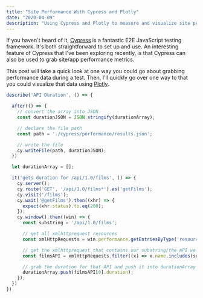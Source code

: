 ```yaml
---
title: "Site Performance With Cypress and Plotly"
date: "2020-04-09"
description: "Using Cypress and Plotly to measure and visualize site performance"
---
```

If you haven't heard of it, [Cypress](https://www.cypress.io/) is a fantastic E2E JavaScript testing framework. It's both straightforward to set up and use. An interesting feature of Cypress that I've been exploring recently, is that Cypress can also be used to grab site/app performance metrics.

This post will take a quick look at one way you could go about grabbing performance data during a test. Then, I'll quickly go over one way to that you could visualize that data using [Plotly](https://plotly.com/python/).


```javascript
describe('API Duration', () => {

  after(() => {
    // convert the array into JSON
    const durationJSON = JSON.stringify(durationArray);

    // declare the file path
    const path = './cypress/performance/results.json';

    // write the file
    cy.writeFile(path, durationJSON);
  })

  let durationArray = [];

  it('gets duration for /api/1.0/films', () => {
    cy.server();
    cy.route('GET', '/api/1.0/films*').as('getFilms');
    cy.visit('/films');
    cy.wait('@getFilms').then((xhr) => {
      expect(xhr.status).to.eq(200);
    });
    cy.window().then((win) => {
      const substring = '/api/1.0/films';

      // get all xmlhttprequest resources
      const xmlHttpRequests = win.performance.getEntriesByType('resource').filter((x) => x.initiatorType === 'xmlhttprequest');

      // get the xmlhttprequest that contains our substring/the API we are interested in
      const filmsAPI = xmlHttpRequests.filter((x) => x.name.includes(substring));

      // grab the duration for that API and push it into durationArray
      durationArray.push(filmsAPI[0].duration);
    });
  })
})
```
